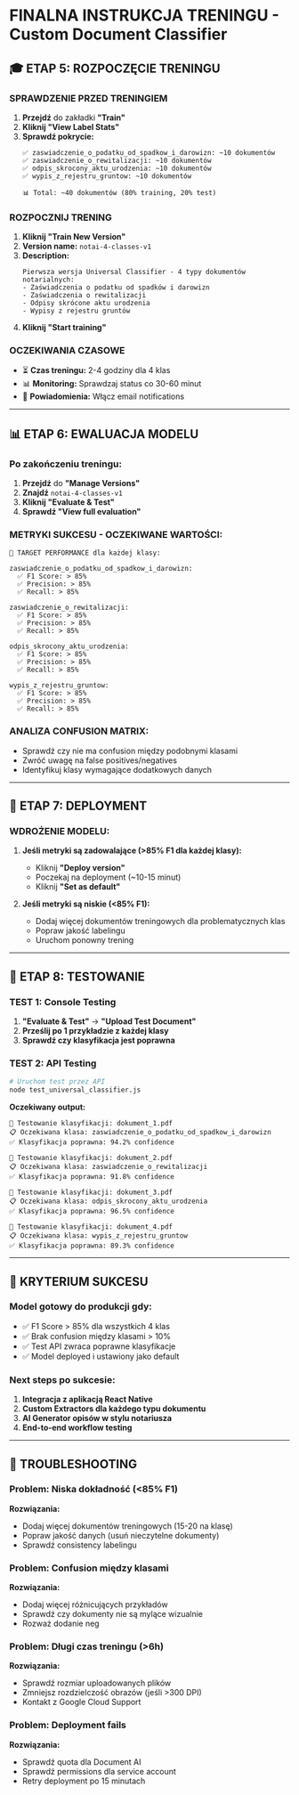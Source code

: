 # FINALNA INSTRUKCJA TRENINGU - Custom Document Classifier

## 🎓 ETAP 5: ROZPOCZĘCIE TRENINGU

### **SPRAWDZENIE PRZED TRENINGIEM**
1. **Przejdź** do zakładki **"Train"**
2. **Kliknij "View Label Stats"**
3. **Sprawdź pokrycie:**
   ```
   ✅ zaswiadczenie_o_podatku_od_spadkow_i_darowizn: ~10 dokumentów
   ✅ zaswiadczenie_o_rewitalizacji: ~10 dokumentów  
   ✅ odpis_skrocony_aktu_urodzenia: ~10 dokumentów
   ✅ wypis_z_rejestru_gruntow: ~10 dokumentów
   
   📊 Total: ~40 dokumentów (80% training, 20% test)
   ```

### **ROZPOCZNIJ TRENING**
1. **Kliknij "Train New Version"**
2. **Version name:** `notai-4-classes-v1`
3. **Description:** 
   ```
   Pierwsza wersja Universal Classifier - 4 typy dokumentów notarialnych:
   - Zaświadczenia o podatku od spadków i darowizn
   - Zaświadczenia o rewitalizacji  
   - Odpisy skrócone aktu urodzenia
   - Wypisy z rejestru gruntów
   ```
4. **Kliknij "Start training"**

### **OCZEKIWANIA CZASOWE**
- ⏳ **Czas treningu:** 2-4 godziny dla 4 klas
- 📊 **Monitoring:** Sprawdzaj status co 30-60 minut
- 🔔 **Powiadomienia:** Włącz email notifications

---

## 📊 ETAP 6: EWALUACJA MODELU

### **Po zakończeniu treningu:**
1. **Przejdź** do **"Manage Versions"**
2. **Znajdź** `notai-4-classes-v1`
3. **Kliknij "Evaluate & Test"**
4. **Sprawdź "View full evaluation"**

### **METRYKI SUKCESU - OCZEKIWANE WARTOŚCI:**
```
🎯 TARGET PERFORMANCE dla każdej klasy:

zaswiadczenie_o_podatku_od_spadkow_i_darowizn:
  ✅ F1 Score: > 85%
  ✅ Precision: > 85%  
  ✅ Recall: > 85%

zaswiadczenie_o_rewitalizacji:
  ✅ F1 Score: > 85%
  ✅ Precision: > 85%
  ✅ Recall: > 85%

odpis_skrocony_aktu_urodzenia:
  ✅ F1 Score: > 85%
  ✅ Precision: > 85%
  ✅ Recall: > 85%

wypis_z_rejestru_gruntow:
  ✅ F1 Score: > 85%
  ✅ Precision: > 85%
  ✅ Recall: > 85%
```

### **ANALIZA CONFUSION MATRIX:**
- Sprawdź czy nie ma confusion między podobnymi klasami
- Zwróć uwagę na false positives/negatives
- Identyfikuj klasy wymagające dodatkowych danych

---

## 🚀 ETAP 7: DEPLOYMENT

### **WDROŻENIE MODELU:**
1. **Jeśli metryki są zadowalające (>85% F1 dla każdej klasy):**
   - Kliknij **"Deploy version"**
   - Poczekaj na deployment (~10-15 minut)
   - Kliknij **"Set as default"**

2. **Jeśli metryki są niskie (<85% F1):**
   - Dodaj więcej dokumentów treningowych dla problematycznych klas
   - Popraw jakość labelingu
   - Uruchom ponowny trening

---

## 🧪 ETAP 8: TESTOWANIE

### **TEST 1: Console Testing**
1. **"Evaluate & Test"** → **"Upload Test Document"**
2. **Prześlij po 1 przykładzie z każdej klasy**
3. **Sprawdź czy klasyfikacja jest poprawna**

### **TEST 2: API Testing**
```bash
# Uruchom test przez API
node test_universal_classifier.js
```

**Oczekiwany output:**
```
🧪 Testowanie klasyfikacji: dokument_1.pdf
📋 Oczekiwana klasa: zaswiadczenie_o_podatku_od_spadkow_i_darowizn
✅ Klasyfikacja poprawna: 94.2% confidence

🧪 Testowanie klasyfikacji: dokument_2.pdf  
📋 Oczekiwana klasa: zaswiadczenie_o_rewitalizacji
✅ Klasyfikacja poprawna: 91.8% confidence

🧪 Testowanie klasyfikacji: dokument_3.pdf
📋 Oczekiwana klasa: odpis_skrocony_aktu_urodzenia  
✅ Klasyfikacja poprawna: 96.5% confidence

🧪 Testowanie klasyfikacji: dokument_4.pdf
📋 Oczekiwana klasa: wypis_z_rejestru_gruntow
✅ Klasyfikacja poprawna: 89.3% confidence
```

---

## 🎯 KRYTERIUM SUKCESU

### **Model gotowy do produkcji gdy:**
- ✅ F1 Score > 85% dla wszystkich 4 klas
- ✅ Brak confusion między klasami > 10%
- ✅ Test API zwraca poprawne klasyfikacje
- ✅ Model deployed i ustawiony jako default

### **Next steps po sukcesie:**
1. **Integracja z aplikacją React Native**
2. **Custom Extractors dla każdego typu dokumentu**
3. **AI Generator opisów w stylu notariusza**
4. **End-to-end workflow testing**

---

## 🚨 TROUBLESHOOTING

### **Problem: Niska dokładność (<85% F1)**
**Rozwiązania:**
- Dodaj więcej dokumentów treningowych (15-20 na klasę)
- Popraw jakość danych (usuń nieczytelne dokumenty)
- Sprawdź consistency labelingu

### **Problem: Confusion między klasami**
**Rozwiązania:**  
- Dodaj więcej różnicujących przykładów
- Sprawdź czy dokumenty nie są mylące wizualnie
- Rozważ dodanie neg

### **Problem: Długi czas treningu (>6h)**
**Rozwiązania:**
- Sprawdź rozmiar uploadowanych plików
- Zmniejsz rozdzielczość obrazów (jeśli >300 DPI)
- Kontakt z Google Cloud Support

### **Problem: Deployment fails**
**Rozwiązania:**
- Sprawdź quota dla Document AI
- Sprawdź permissions dla service account
- Retry deployment po 15 minutach 